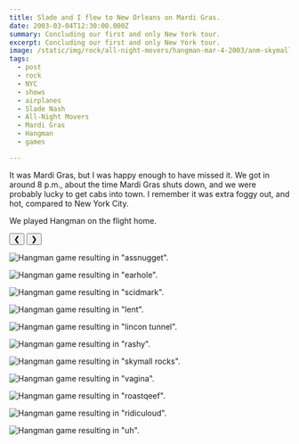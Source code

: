 ```yaml
---
title: Slade and I flew to New Orleans on Mardi Gras.
date: 2003-03-04T12:30:00.000Z
summary: Concluding our first and only New York tour.
excerpt: Concluding our first and only New York tour.
image: /static/img/rock/all-night-movers/hangman-mar-4-2003/anm-skymall-mar-4-2003.jpg
tags:
  - post
  - rock
  - NYC
  - shows
  - airplanes
  - Slade Nash
  - All-Night Movers
  - Mardi Gras
  - Hangman
  - games

---
```


It was Mardi Gras, but I was happy enough to have missed it.
We got in around 8 p.m., about the time Mardi Gras shuts down, and we were probably lucky to get cabs into town.
I remember it was extra foggy out, and hot, compared to New York City.

We played Hangman on the flight home.

<div id="viewport">
    <button id="buttonPrevious">&#10094;</button>
    <button id="buttonNext">&#10095;</button>

![Hangman game resulting in "assnugget".](/static/img/rock/all-night-movers/hangman-mar-4-2003/anm-assnugget-mar-4-2003.jpg)

![Hangman game resulting in "earhole".](/static/img/rock/all-night-movers/hangman-mar-4-2003/anm-earhole-mar-4-2003.jpg)

![Hangman game resulting in "scidmark".](/static/img/rock/all-night-movers/hangman-mar-4-2003/anm-scidmark-mar-4-2003.jpg)

![Hangman game resulting in "lent".](/static/img/rock/all-night-movers/hangman-mar-4-2003/anm-lent-mar-4-2003.jpg)

![Hangman game resulting in "lincon tunnel".](/static/img/rock/all-night-movers/hangman-mar-4-2003/anm-lincon-mar-4-2003.jpg)

![Hangman game resulting in "rashy".](/static/img/rock/all-night-movers/hangman-mar-4-2003/anm-rashy-mar-4-2003.jpg)

![Hangman game resulting in "skymall rocks".](/static/img/rock/all-night-movers/hangman-mar-4-2003/anm-skymall-mar-4-2003.jpg)

![Hangman game resulting in "vagina".](/static/img/rock/all-night-movers/hangman-mar-4-2003/anm-vagina-mar-4-2003.jpg)

![Hangman game resulting in "roastqeef".](/static/img/rock/all-night-movers/hangman-mar-4-2003/anm-roastqeef-mar-4-2003.jpg)

![Hangman game resulting in "ridiculoud".](/static/img/rock/all-night-movers/hangman-mar-4-2003/anm-ridiculoud-mar-4-2003.jpg)

![Hangman game resulting in "uh".](/static/img/rock/all-night-movers/hangman-mar-4-2003/anm-uh-mar-4-2003.jpg)

</div>
<div id="caption"></div>